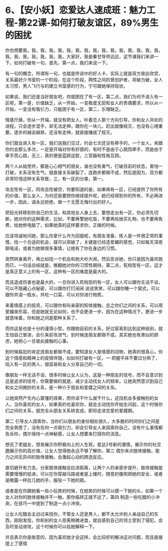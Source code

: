 # 6、【安小妖】恋爱达人速成班：魅力工程-第22课-如何打破友谊区，89%男生的困扰

你也想要我，我，我，我，我，我，我，我，我，我，我，我，我，我，我，我，我，我，我，我，我，我，我，大家好，我是秦甘导师远远，这节课我们来讲一下，如何打破有一句，首先，第一点，我们来说一下。

有一句的概念，所谓有一句，也就是传说中的好人卡，实际上就是双方彼此欣赏，关系最好介书室的一个阶段，在这个阶段，两性之间的曾创护者，将破为破，女人太习惯，男人飞行与的建立书室感的行为，宁可跟她保持现状。

如果说，我们还是当好朋友吧，你就困在了有一区，第二点，我们为何不进入有一区呢，第一是，价值缺乏，从一开始，一变极度无契和女人的责偶要求，所以从一开始，一变没有吸引力，只能困于有一区，第二，乐理缺乏。

情感尺盾，你从一开端，就没有把女人，吵着恋人那个方向引导，你和女人共处的进程，只会逐步混手，却无法走伸，跟你在一块儿，赶出就像规灭，也没有心境重要，逐步的越会越熟，还没有走伸，就直接赚成了规灭。

你们就会进入有一区，我们说我们见过，约会七次还没有牵手的，一个女人，肯跟你约会那么多次，一定是开端对你有好感的，有时不是由于心跳而牵手，而是由于牵手而心跳，无三，真的便是蓝颜这胶，三官器和性格互顾。

两个人从始至终，都是心心相气的朋友，谁也没有勇气，打破目前的状态，害怕一打破，关系没有生气，就直接关系破裂了，连跑步都做不成，然后是因为，双方都非常珍惜这种关系导致，三，有一区的分类，第一。

攻击性有一区，同攻击性被贷，你要知道的是，如果再有一区，已经提供了你所有的价值，那么女人，为何还是要把你继续提升呢，她已经得到你的所有，不必再进一步，因此，请永远拒绝，做一个无愿无悔付出的好人。

把目光转移到你自己的生活，和其他女人身上去，要想走出有一区，你必须先切断，她对你的这种需求，比如，不要再警她吃饭，不要再给她买礼物，也不要再免费，给她修电脑了，如果她真的这样要求你，正做的时候。

应该坦诚地问她，那么你拿什么作为回报呢，有朋友准备，练人是一件很正常的事情，找一个合适的机会，就可以突破了，关键是已经造爱媚的感觉，只如每天深夜聊电话，或者为她做很多事情，让她有了你在身边的习惯。

突然转身离开，再比如找一个机会和她大吵大闹，然后告诉她，你只是因为喜欢她而已，一句话总结就是，推翻她对你的习惯性期待，第二点，死档型有一区，这才是真正意义上的有一区，这种有一区的难度是最大的。

而且造成伤害也是最大的，一旦你进入死档型的有一区，女人可以跟你无话不谈，可以不隐藏心点秘密，可以跟你打打闹闹 说说笑笑，可以跟你睡一个窝式，可以跟你共语一瓶水，共吃一口菜，可以对你进行物质。

来着情感上的投资，可以跟你有叫亲密的知体接触，总之你们之间的关系，可以用爱媚来形容，但是她就无论如何，也不会更进一步，因为在这种情况下，更进一步就意味着，你和她之间是那种关系了。

而你这是也是十分的谨慎小型，你跟她目前的关系，好过容易到达到这种级别，就生怕自己冒进，会引来前攻进气，到时候连朋友都做不成，其实她也有类似的顾虑，她担心一旦彼此接触的心事。

到时候尴尬的肯定连朋友都做不成，要知道女人是情感的动物，她真的很真心，你这个情感和精神上的疫情伴随，似如何打破有一区，一 把握平床不要过分熟了，陷入有一区的男人，很容易和女人分享自己的一切。

像朋友一样无话不谈，很多时候让女人认为，这是一种朋友的信号，而不会意识到这是追求的信号，你需要做的就是，减少主动找女人的频率，让她突然意识到自己和女之间微妙的关系，是一种介于朋友和爱媒之间的关系。

让她突然产生内心蒙懂的效果，而你该干什么就干什么，这找机会多接触别的女人，当你喜欢的女人，如果真的也喜欢你，就会主动找你开始生问起，这个时候你们之间的关系，就完全从朋友关系转变成，即将走进恋爱的爱媒期。

第二 引导女人探索你，当你们以朋友的身份相处很久，大多数的时间你们之间是完全熟悉了，没有任何一点吸引力，却会引导女人来探索你自己，没有什么事情都告诉你，偶尔保持一点神秘感，让女人想要来打探你的消息。

想去了老姐女，想发展示你积极向上的人生观，星达2号新的激情，展示你的社交圈展示你的高价值，让女人觉得她永远不够了解你，第三 偶尔来点肢体接触，能力之间无异间的肢体接触，会激起心动的跨选反应。

直切避开有力去，分家肢体接触会拉进距离，让两个人的亲密步提升，肢体接触是需要慢慢的低进，可以在你穿越马路或者是上楼时，随意的像照顾她的安全，或者是眼露一样拉几她的手，服役一下她的肩。

或者是在你跟她看一些小玩笑的时候，在她笑的时候可以摸一下她的头，如果一个女人对你的肢体接触并不一触，那你临转正就不远了，第四 制造一些吃醋的小冲突，在技巧一中提到了制造一点小冲突。

让女人吃醋会主动过来找你，不管女人还是男人，都不太允许别人亲战自己的东西，刚刚发现，你和别的女人拒离稍微进食，就会感到自己的领土受到了侵犯，会及时发动进攻，这个时候你可以给她解释一下。

并且表示你是故意的，因为喜欢她才会这样，会比较好的解决这对问题，而且直接提上了感情